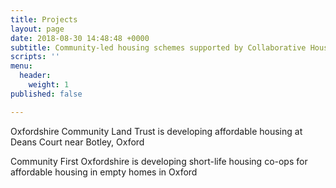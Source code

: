 ```yaml
---
title: Projects
layout: page
date: 2018-08-30 14:48:48 +0000
subtitle: Community-led housing schemes supported by Collaborative Housing partners
scripts: ''
menu:
  header:
    weight: 1
published: false

---
```

Oxfordshire Community Land Trust is developing affordable housing at Deans Court near Botley, Oxford

Community First Oxfordshire is developing short-life housing co-ops for affordable housing in empty homes in Oxford